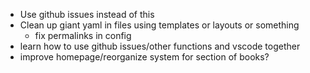 -   Use github issues instead of this
-   Clean up giant yaml in files using templates or layouts or something
    -   fix permalinks in config
-   learn how to use github issues/other functions and vscode together
-   improve homepage/reorganize system for section of books?
